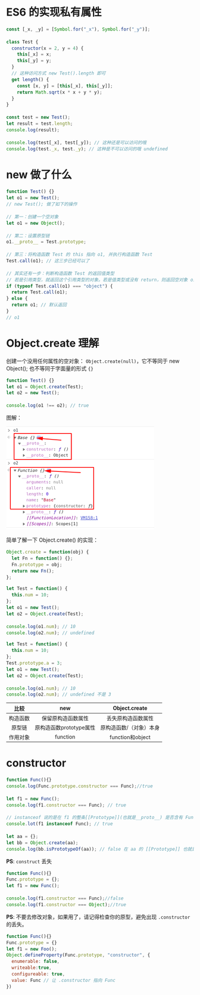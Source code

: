 # ES6 的实现私有属性

```javascript
const [_x, _y] = [Symbol.for("_x"), Symbol.for("_y")];

class Test {
  constructor(x = 2, y = 4) {
    this[_x] = x;
    this[_y] = y;
  }
  // 这种访问方式 new Test().length 即可
  get length() {
    const [x, y] = [this[_x], this[_y]];
    return Math.sqrt(x * x + y * y);
  }
}

const test = new Test();
let result = test.length;
console.log(result);

console.log(test[_x], test[_y]); // 这种还是可以访问的哦
console.log(test._x, test._y); // 这种是不可以访问的哦 undefined
```

# new 做了什么

```javascript
function Test() {}
let o1 = new Test();
// new Test(); 做了如下的操作

// 第一：创建一个空对象
let o1 = new Object();

// 第二：设置原型链
o1.__proto__ = Test.prototype;

// 第三：将构造函数 Test 的 this 指向 o1, 并执行构造函数 Test
Test.call(o1); // 这三步已经可以了

// 其实还有一步：判断构造函数 Test 的返回值类型
// 若是引用类型，就返回这个引用类型的对象。若是值类型或没有 return，则返回空对象 o1。
if (typeof Test.call(o1) === "object") {
  return Test.call(o1);
} else {
  return o1; // 默认返回
}
// o1
```

# Object.create 理解

创建一个没用任何属性的空对象： `Object.create(null)`，它不等同于 new Object(); 也不等同于字面量的形式 `{}`

```javascript
function Test() {}
let o1 = Object.create(Test);
let o2 = new Test();

console.log(o1 !== o2); // true
```

图解：

![Object.create() 与 new 的区别](<Object.create()与new的区别.png> "Object.create() 与 new 的区别")

简单了解一下 Object.create() 的实现：

```javascript
Object.create = function(obj) {
  let Fn = function() {};
  Fn.prototype = obj;
  return new Fn();
};
```

```javascript
let Test = function() {
  this.num = 10;
};
let o1 = new Test();
let o2 = Object.create(Test);

console.log(o1.num); // 10
console.log(o2.num); // undefined
```

```javascript
let Test = function() {
  this.num = 10;
};
Test.prototype.a = 3;
let o1 = new Test();
let o2 = Object.create(Test);

console.log(o1.num); // 10
console.log(o2.num); // undefined 不是 3
```

|   比较   |           new           |      Object.create      |
| :------: | :---------------------: | :---------------------: |
| 构造函数 |   保留原构造函数属性    |   丢失原构造函数属性    |
|  原型链  | 原构造函数prototype属性 | 原构造函数/（对象）本身 |
| 作用对象 |        function         |    function和object     |

# constructor

```javascript
function Func(){}
console.log(Func.prototype.constructor === Func);//true

let f1 = new Func();
console.log(f1.constructor === Func); // true

// instanceof 说的是在 f1 的整条[[Prototype]](也就是__proto__) 是否含有 Func.prototype 对象。
console.lot(f1 instanceof Func); // true

let aa = {};
let bb = Object.create(aa);
console.log(bb.isPrototypeOf(aa)); // false 在 aa 的 [[Prototype]] 也就是 __proto__ 上是否出现过 bb
```

**PS**: `construct` 丢失

```javascript
function Func(){}
Func.prototype = {};
let f1 = new Func();

console.log(f1.constructor === Func);//false
console.log(f1.constructor === Object);//true
```

**PS**: 不要去修改对象，如果用了，请记得检查你的原型，避免出现 `.constructor` 的丢失。

```javascript
function Func(){}
Func.prototype = {}
let f1 = new Foo();
Object.defineProperty(Func.prototype, "constructor", {
  enumerable: false,
  writeable:true,
  configureable: true,
  value: Func // 让 .constructor 指向 Func
})
```
